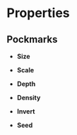 

# Properties


## Pockmarks

- **Size**  
  
- **Scale**  
  
- **Depth**  
  
- **Density**  
  
- **Invert**  
  
- **Seed**  
  



